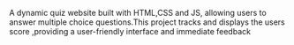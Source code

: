 A dynamic quiz website built with HTML,CSS and JS, allowing users to answer multiple choice 
questions.This project tracks and displays the users score ,providing a user-friendly interface and immediate 
feedback 
